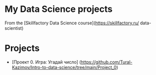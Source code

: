 # My Data Science projects
From the [Skillfactory Data Science course](https://skillfactory.ru/
data-scientist)

# Projects
* [Проект 0. Игра: Угадай число] (https://github.com/Tural-Kazimov/Intro-to-data-science/tree/main/Project_0)

